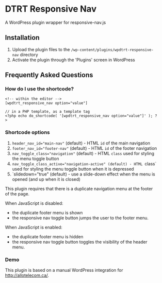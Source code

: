 # DTRT Responsive Nav

A WordPress plugin wrapper for responsive-nav.js

## Installation

1. Upload the plugin files to the `/wp-content/plugins/wpdtrt-responsive-nav` directory
2. Activate the plugin through the 'Plugins' screen in WordPress

## Frequently Asked Questions

### How do I use the shortcode?

```
<!-- within the editor -->
[wpdtrt_responsive_nav option="value"]

// in a PHP template, as a template tag
<?php echo do_shortcode( '[wpdtrt_responsive_nav option="value"]' ); ?>
```

### Shortcode options

1. `header_nav_id="main-nav"` (default) - HTML `id` of the main navigation
2. `footer_nav_id="footer-nav"` (default) - HTML `id` of the footer navigation
3. `nav_toggle_class="navigation"` (default) - HTML `class` used for styling the menu toggle button
4. `nav_toggle_class_active="navigation-active" (default) - HTML `class` used for styling the menu toggle button when it is depressed
4. `slidedown="true" (default) - use a slide-down effect when the menu is opened (and up when it is closed)

This plugin requires that there is a duplicate navigation menu at the footer of the page.

When JavaScript is disabled:

* the duplicate footer menu is shown
* the responsive nav toggle button jumps the user to the footer menu.

When JavaScript is enabled:

* the duplicate footer menu is hidden
* the responsive nav toggle button toggles the visibility of the header menu.


### Demo

This plugin is based on a manual WordPress integration for http://allotelecom.ca/.
